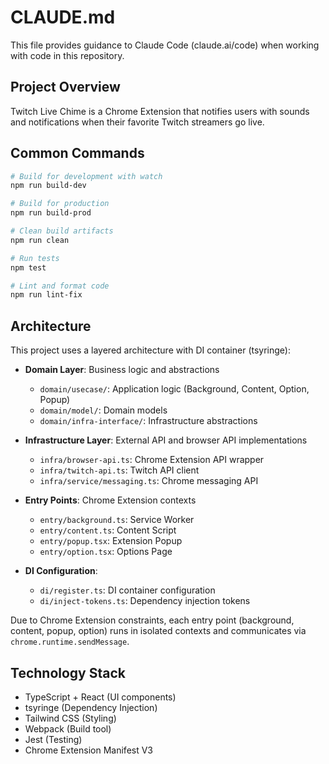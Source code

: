 # CLAUDE.md

This file provides guidance to Claude Code (claude.ai/code) when working with code in this repository.

## Project Overview

Twitch Live Chime is a Chrome Extension that notifies users with sounds and notifications when their favorite Twitch streamers go live.

## Common Commands

```bash
# Build for development with watch
npm run build-dev

# Build for production
npm run build-prod

# Clean build artifacts
npm run clean

# Run tests
npm test

# Lint and format code
npm run lint-fix
```

## Architecture

This project uses a layered architecture with DI container (tsyringe):

- **Domain Layer**: Business logic and abstractions
  - `domain/usecase/`: Application logic (Background, Content, Option, Popup)
  - `domain/model/`: Domain models
  - `domain/infra-interface/`: Infrastructure abstractions

- **Infrastructure Layer**: External API and browser API implementations
  - `infra/browser-api.ts`: Chrome Extension API wrapper
  - `infra/twitch-api.ts`: Twitch API client
  - `infra/service/messaging.ts`: Chrome messaging API

- **Entry Points**: Chrome Extension contexts
  - `entry/background.ts`: Service Worker
  - `entry/content.ts`: Content Script
  - `entry/popup.tsx`: Extension Popup
  - `entry/option.tsx`: Options Page

- **DI Configuration**: 
  - `di/register.ts`: DI container configuration
  - `di/inject-tokens.ts`: Dependency injection tokens

Due to Chrome Extension constraints, each entry point (background, content, popup, option) runs in isolated contexts and communicates via `chrome.runtime.sendMessage`.

## Technology Stack

- TypeScript + React (UI components)
- tsyringe (Dependency Injection)
- Tailwind CSS (Styling)
- Webpack (Build tool)
- Jest (Testing)
- Chrome Extension Manifest V3
